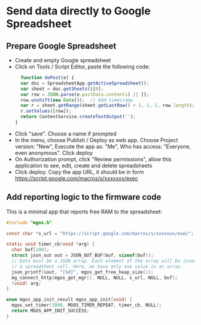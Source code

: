 # Send data directly to Google Spreadsheet


## Prepare Google Spreadsheet
- Create and empty Google spreadsheet
- Click on Tools / Script Editor, paste the following code:
  ```javascript
    function doPost(e) {
    var doc = SpreadsheetApp.getActiveSpreadsheet();
    var sheet = doc.getSheets()[0];
    var row = JSON.parse(e.postData.contents) || [];
    row.unshift(new Date());  // Add timestamp
    var r = sheet.getRange(sheet.getLastRow() + 1, 1, 1, row.length);
    r.setValues([row]);
    return ContentService.createTextOutput('');
  }
  ```
- Click "save".  Choose a name if prompted
- In the menu, choose Publish / Deploy as web app.
  Choose Project version: "New", Execute the app as: "Me", Who has
  access: "Everyone, even anonymous". Click deploy
- On Authorization prompt, click "Review permissions", allow this application
  to see, edit, create and delete spreadsheets
- Click deploy. Copy the app URL, it should be in form
  https://script.google.com/macros/s/xxxxxxx/exec

## Add reporting logic to the firmware code

This is a minimal app that reports free RAM to the spreadsheet:

```c
#include "mgos.h"

const char *s_url = "https://script.google.com/macros/s/xxxxxxx/exec";

static void timer_cb(void *arg) {
  char buf[100];
  struct json_out out = JSON_OUT_BUF(buf, sizeof(buf));
  // Data must be a JSON array. Each element of the array will be inserted into
  // a spreadsheet cell. Here, we have only one value in an array.
  json_printf(&out, "[%d]", mgos_get_free_heap_size());
  mg_connect_http(mgos_get_mgr(), NULL, NULL, s_url, NULL, buf);
  (void) arg;
}

enum mgos_app_init_result mgos_app_init(void) {
  mgos_set_timer(3000, MGOS_TIMER_REPEAT, timer_cb, NULL);
  return MGOS_APP_INIT_SUCCESS;
}
```
